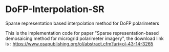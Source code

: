 # DoFP-Interpolation-SR
Sparse representation based interpolation method for DoFP polarimeters

This is the implementation code for paper "Sparse representation-based demosaicing method for microgrid polarimeter imagery", the download link is : https://www.osapublishing.org/ol/abstract.cfm?uri=ol-43-14-3265

